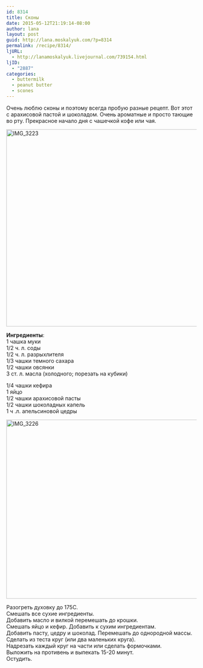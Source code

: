 ```yaml
---
id: 8314
title: Сконы
date: 2015-05-12T21:19:14-08:00
author: lana
layout: post
guid: http://lana.moskalyuk.com/?p=8314
permalink: /recipe/8314/
ljURL:
  - http://lanamoskalyuk.livejournal.com/739154.html
ljID:
  - "2887"
categories:
  - buttermilk
  - peanut butter
  - scones
---
```

Очень люблю сконы и поэтому всегда пробую разные рецепт. Вот этот с арахисовой пастой и шоколадом. Очень ароматные и просто тающие во рту. Прекрасное начало дня с чашечкой кофе или чая.

<img loading="lazy" src="https://c1.staticflickr.com/9/8846/17399146259_e6a2604ace_z.jpg" alt="IMG_3223" width="640" height="521" /> 

**Ингредиенты**:  
1 чашка муки  
1/2 ч. л. соды  
1/2 ч. л. разрыхлителя  
1/3 чашки темного сахара  
1/2 чашки овсянки  
3 ст. л. масла (холодного; порезать на кубики)

1/4 чашки кефира  
1 яйцо  
1/2 чашки арахисовой пасты  
1/2 чашки шоколадных капель  
1 ч .л. апельсиновой цедры

<img loading="lazy" src="https://c2.staticflickr.com/6/5465/17585468255_1d1f021e23_z.jpg" alt="IMG_3226" width="640" height="473" /> 

Разогреть духовку до 175С.  
Смешать все сухие ингредиенты.  
Добавить масло и вилкой перемешать до крошки.  
Смешать яйцо и кефир. Добавить к сухим ингредиентам.  
Добавить пасту, цедру и шоколад. Перемешать до однородной массы.  
Сделать из теста круг (или два маленьких круга).  
Надрезать каждый круг на части или сделать формочками.  
Выложить на противень и выпекать 15-20 минут.  
Остудить.